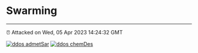# Swarming
---
⏰ Attacked on Wed, 05 Apr 2023 14:24:32 GMT

[![ddos admetSar](https://github.com/kotori-y/swarming/actions/workflows/admetSAR.yml/badge.svg)](https://github.com/kotori-y/swarming/actions/workflows/admetSAR.yml)
[![ddos chemDes](https://github.com/kotori-y/swarming/actions/workflows/chemdes.yml/badge.svg)](https://github.com/kotori-y/swarming/actions/workflows/chemdes.yml)

